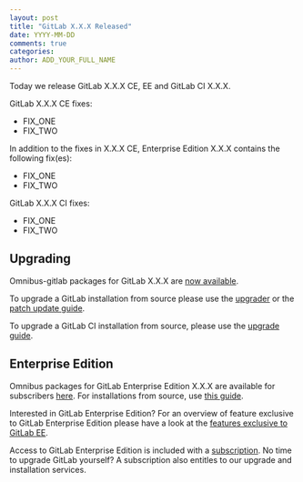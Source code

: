 ```yaml
---
layout: post
title: "GitLab X.X.X Released"
date: YYYY-MM-DD
comments: true
categories:
author: ADD_YOUR_FULL_NAME
---
```


Today we release GitLab X.X.X CE, EE and GitLab CI X.X.X.


GitLab X.X.X CE fixes:

- FIX_ONE
- FIX_TWO

In addition to the fixes in X.X.X CE, Enterprise Edition X.X.X contains the following fix(es):

- FIX_ONE
- FIX_TWO

GitLab X.X.X CI fixes:

- FIX_ONE
- FIX_TWO

<!-- more -->

## Upgrading

Omnibus-gitlab packages for GitLab X.X.X are [now available](https://about.gitlab.com/downloads/).

To upgrade a GitLab installation from source please use the
[upgrader](http://doc.gitlab.com/ce/update/upgrader.html) or the [patch update
guide](http://doc.gitlab.com/ce/update/patch_versions.html).

To upgrade a GitLab CI installation from source, please use the [upgrade guide](https://gitlab.com/gitlab-org/gitlab-ci/blob/master/doc/update/patch_versions.md).

## Enterprise Edition

Omnibus packages for GitLab Enterprise Edition X.X.X are available for subscribers [here](https://gitlab.com/subscribers/gitlab-ee/blob/master/doc/install/packages.md). For installations from source, use [this guide](https://gitlab.com/subscribers/gitlab-ee/blob/master/doc/update/patch_versions.md).

Interested in GitLab Enterprise Edition?
For an overview of feature exclusive to GitLab Enterprise Edition please have a look at the [features exclusive to GitLab EE](http://about.gitlab.com/features/#enterprise).

Access to GitLab Enterprise Edition is included with a [subscription](http://www.gitlab.com/subscription/).
No time to upgrade GitLab yourself?
A subscription also entitles to our upgrade and installation services.
